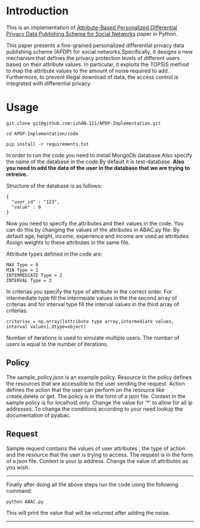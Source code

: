 # Introduction

This is an implementation of [Attribute-Based Personalized Differential Privacy Data Publishing Scheme for Social Networks](https://www.researchgate.net/publication/365753132_APDP_Attribute-Based_Personalized_Differential_Privacy_Data_Publishing_Scheme_for_Social_Networks) paper in Python. 

This paper presents a
fine-grained personalized differential privacy data publishing
scheme (APDP) for social networks.Specifically, it designs a new
mechanism that defines the privacy protection levels of different
users based on their attribute values. In particular, it exploits the
TOPSIS method to map the attribute values to the amount of
noise required to add. Furthermore, to prevent illegal download
of data, the access control is integrated with differential privacy.

# Usage

```
git clone git@github.com:ishAN-121/APDP-Implementation.git
 ```
     
    cd APDP-Implementation/code
```
pip install -r requirements.txt
```

In order to run the code you need to install MongoDb database.Also specify the name of the database in the code.By default it is test-database.  **Also you need to add the data of the user in the database that we are trying to retreive.**

Structure of the database is as follows:
```
{
  "user_id" : "123",
  "value" : 0
}
```

Now you need to specify the attributes and their values in the code. You can do this by changing the values of the attributes in ABAC.py file. By default age, height, income, experience and income are used as attributes. Assign weights to these attributes in the same file.


Attribute types defined in the code are:
```
MAX Type = 0
MIN Type = 1
INTERMEDIATE Type = 2
INTERVAL Type = 3
```

In criterias you specify the type of attribute in the correct order. For intermediate type fill the intermeiate values in the the second array of criterias and for interval type fill the interval values in the third array of criterias.

``` 
criterias = np.array([attribute type array,intermediate values, interval values],dtype=object)
```

Number of iterations is used to simulate multiple users. The number of users is equal to the number of iterations. 

## Policy 

The sample_policy.json is an example policy. Resource in the policy defines the resources that are accessible to the user sending the request. Action defines the action that the user can perform on the resource like create,delete or get. The policy is in the form of a json file. Context in the sample policy is for localhost only. Change the value for '*' to allow for all ip addresses.
To change the conditions according to your need lookup the documentation of pyabac.

## Request

Sample request contains the values of user attributes , the type of action and the resource that the user is trying to access. The request is in the form of a json file. Context is your ip address. Change the value of attributes as you wish.

---

Finally after doing all the above steps run the code using the following command:

```
python ABAC.py
```

This will print the value that will be returned after adding the noise.

---

